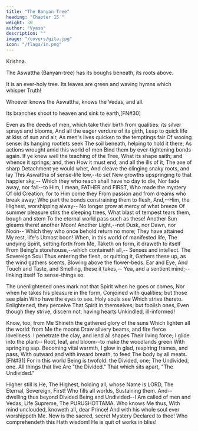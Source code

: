 ```yaml
---
title: "The Banyan Tree"
heading: "Chapter 15 "
weight: 30
author: "Vyasa"
description: ""
image: "/covers/gita.jpg"
icon: "/flags/in.png"
---
```




Krishna.

The Aswattha (Banyan-tree) has its boughs beneath, its roots above.

It is an ever-holy tree. Its leaves are green and waving hymns which whisper Truth!

Whoever knows the Aswattha, knows the Vedas, and all.

Its branches shoot to heaven and sink to earth,[FN#30]

Even as the deeds of men, which take their birth from qualities: its silver sprays and blooms,
And all the eager verdure of its girth,
Leap to quick life at kiss of sun and air,
As men's lives quicken to the temptings fair
Of wooing sense: its hanging rootlets seek
The soil beneath, helping to hold it there,
As actions wrought amid this world of men
Bind them by ever-tightening bonds again.
If ye knew well the teaching of the Tree,
What its shape saith; and whence it springs; and, then
How it must end, and all the ills of it,
The axe of sharp Detachment ye would whet,
And cleave the clinging snaky roots, and lay
This Aswattha of sense-life low,--to set
New growths upspringing to that happier sky,--
Which they who reach shall have no day to die,
Nor fade away, nor fall--to Him, I mean,
FATHER and FIRST, Who made the mystery
Of old Creation; for to Him come they
From passion and from dreams who break away;
Who part the bonds constraining them to flesh,
And,--Him, the Highest, worshipping alway--
No longer grow at mercy of what breeze
Of summer pleasure stirs the sleeping trees,
What blast of tempest tears them, bough and stem
To the eternal world pass such as these!
Another Sun gleams there! another Moon!
Another Light,--not Dusk, nor Dawn, nor Noon--
Which they who once behold return no more;
They have attained My rest, life's Utmost boon!
When, in this world of manifested life,
The undying Spirit, setting forth from Me,
Taketh on form, it draweth to itself
From Being's storehouse,--which containeth all,--
Senses and intellect. The Sovereign Soul
Thus entering the flesh, or quitting it,
Gathers these up, as the wind gathers scents,
Blowing above the flower-beds. Ear and Eye,
And Touch and Taste, and Smelling, these it takes,--
Yea, and a sentient mind;--linking itself
To sense-things so.

The unenlightened ones mark not that Spirit when he goes or comes,
Nor when he takes his pleasure in the form,
Conjoined with qualities; but those see plain
Who have the eyes to see. Holy souls see
Which strive thereto. Enlightened, they perceive
That Spirit in themselves; but foolish ones,
Even though they strive, discern not, having hearts
Unkindled, ill-informed!

Know, too, from Me
Shineth the gathered glory of the suns
Which lighten all the world: from Me the moons
Draw silvery beams, and fire fierce loveliness.
I penetrate the clay, and lend all shapes
Their living force; I glide into the plant--
Root, leaf, and bloom--to make the woodlands green
With springing sap. Becoming vital warmth,
I glow in glad, respiring frames, and pass,
With outward and with inward breath, to feed
The body by all meats.[FN#31]
For in this world
Being is twofold: the Divided, one;
The Undivided, one. All things that live
Are "the Divided." That which sits apart,
"The Undivided."

Higher still is He,
The Highest, holding all, whose Name is LORD,
The Eternal, Sovereign, First! Who fills all worlds,
Sustaining them. And--dwelling thus beyond
Divided Being and Undivided--I
Am called of men and Vedas, Life Supreme, The PURUSHOTTAMA.
Who knows Me thus,
With mind unclouded, knoweth all, dear Prince!
And with his whole soul ever worshippeth Me.
Now is the sacred, secret Mystery
Declared to thee! Who comprehendeth this
Hath wisdom! He is quit of works in bliss!
